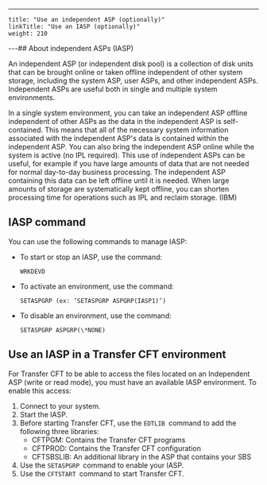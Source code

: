 ---
    title: "Use an independent ASP (optionally)"
    linkTitle: "Use an IASP (optionally)"
    weight: 210
---## About independent ASPs (IASP)

An independent ASP (or independent disk pool) is a collection of disk units that can be brought online or taken offline independent of other system storage, including the system ASP, user ASPs, and other independent ASPs. Independent ASPs are useful both in single and multiple system environments.

In a single system environment, you can take an independent ASP offline independent of other ASPs as the data in the independent ASP is self-contained. This means that all of the necessary system information associated with the independent ASP's data is contained within the independent ASP. You can also bring the independent ASP online while the system is active (no IPL required). This use of independent ASPs can be useful, for example if you have large amounts of data that are not needed for normal day-to-day business processing. The independent ASP containing this data can be left offline until it is needed. When large amounts of storage are systematically kept offline, you can shorten processing time for operations such as IPL and reclaim storage. (IBM)

## IASP command

You can use the following commands to manage IASP:

- To start or stop an IASP, use the command:  
    ```
    WRKDEVD
    ```
- To activate an environment, use the command:  
    ```
    SETASPGRP (ex: ‘SETASPGRP ASPGRP(IASP1)’)
    ```
- To disable an environment, use the command:  
    ```
    SETASPGRP ASPGRP(\*NONE)
    ```

## Use an IASP in a Transfer CFT environment

For Transfer CFT to be able to access the files located on an Independent ASP (write or read mode), you must have an available IASP environment. To enable this access:

1. Connect to your system.
1. Start the IASP.
1. Before starting Transfer CFT, use the `EDTLIB `command to add the following three libraries:
    -   CFTPGM: Contains the Transfer CFT programs
    -   CFTPROD: Contains the Transfer CFT configuration
    -   CFTSBSLIB: An additional library in the ASP that contains your SBS
1. Use the `SETASPGRP `command to enable your IASP.
1. Use the `CFTSTART `command to start Transfer CFT.

